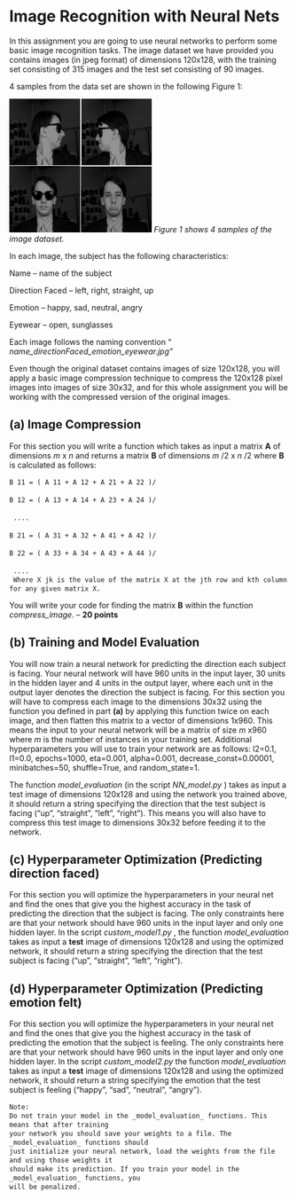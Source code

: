 # Image Recognition with Neural Nets

In this assignment you are going to use neural networks to perform some basic image
recognition tasks. The image dataset we have provided you contains images (in jpeg format)
of dimensions 120x128, with the training set consisting of 315 images and the test set
consisting of 90 images.

4 samples from the data set are shown in the following Figure 1:

![Figure 1](sample1.png)
*Figure 1 shows 4 samples of the image dataset.*

In each image, the subject has the following characteristics:

Name – name of the subject

Direction Faced – left, right, straight, up

Emotion – happy, sad, neutral, angry

Eyewear – open, sunglasses

Each image follows the naming convention “ _name_directionFaced_emotion_eyewear.jpg”_

Even though the original dataset contains images of size 120x128, you will apply a basic
image compression technique to compress the 120x128 pixel images into images of size
30x32, and for this whole assignment you will be working with the compressed version of
the original images.

**(a) Image Compression**
---------------------
For this section you will write a function which takes as input a matrix **A** of dimensions _m_ x _n_
and returns a matrix **B** of dimensions _m_ /2 x _n_ /2 where **B** is calculated as follows:

```
B 11 = ( A 11 + A 12 + A 21 + A 22 )/

B 12 = ( A 13 + A 14 + A 23 + A 24 )/

 ....

B 21 = ( A 31 + A 32 + A 41 + A 42 )/

B 22 = ( A 33 + A 34 + A 43 + A 44 )/

 ....
 Where X jk is the value of the matrix X at the jth row and kth column for any given matrix X.
```

You will write your code for finding the matrix **B** within the function _compress_image_. – **20
points**

**(b) Training and Model Evaluation**
---------------------
You will now train a neural network for predicting the direction each subject is facing. Your
neural network will have 960 units in the input layer, 30 units in the hidden layer and 4 units
in the output layer, where each unit in the output layer denotes the direction the subject is
facing. For this section you will have to compress each image to the dimensions 30x32 using
the function you defined in part **(a)** by applying this function twice on each image, and then
flatten this matrix to a vector of dimensions 1x960. This means the input to your neural
network will be a matrix of size _m_ x960 where _m_ is the number of instances in your training
set. Additional hyperparameters you will use to train your network are as follows: l2=0.1,
l1=0.0, epochs=1000, eta=0.001, alpha=0.001, decrease_const=0.00001, minibatches=50,
shuffle=True, and random_state=1.

The function _model_evaluation_ (in the script _NN_model.py_ ) takes as input a test image of
dimensions 120x128 and using the network you trained above, it should return a string
specifying the direction that the test subject is facing (“up”, “straight”, “left”, “right”). This
means you will also have to compress this test image to dimensions 30x32 before feeding it
to the network.

**(c) Hyperparameter Optimization (Predicting direction faced)**
---------------------
For this section you will optimize the hyperparameters in your neural net and find the ones
that give you the highest accuracy in the task of predicting the direction that the subject is
facing. The only constraints here are that your network should have 960 units in the input
layer and only one hidden layer. In the script _custom_model1.py_ , the function
_model_evaluation_ takes as input a **test** image of dimensions 120x128 and using the
optimized network, it should return a string specifying the direction that the test subject is
facing (“up”, “straight”, “left”, “right”).

**(d) Hyperparameter Optimization (Predicting emotion felt)**
---------------------
For this section you will optimize the hyperparameters in your neural net and find the ones
that give you the highest accuracy in the task of predicting the emotion that the subject is
feeling. The only constraints here are that your network should have 960 units in the input
layer and only one hidden layer. In the script _custom_model2.py_ the function
_model_evaluation_ takes as input a **test** image of dimensions 120x128 and using the
optimized network, it should return a string specifying the emotion that the test subject is
feeling (“happy”, “sad”, “neutral”, “angry”).

```
Note:
Do not train your model in the _model_evaluation_ functions. This means that after training
your network you should save your weights to a file. The _model_evaluation_ functions should
just initialize your neural network, load the weights from the file and using those weights it
should make its prediction. If you train your model in the _model_evaluation_ functions, you
will be penalized.
```
